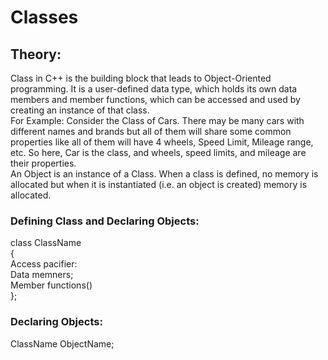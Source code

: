 # Classes
## Theory:
Class in C++ is the building block that leads to Object-Oriented programming. 
It is a user-defined data type, which holds its own data members and member functions, which can be accessed and used by creating an instance of that class.<br>
For Example: Consider the Class of Cars. There may be many cars with different names and brands but all of them will share some common properties like all of them will have 4 wheels, Speed Limit, Mileage range, etc.
So here, Car is the class, and wheels, speed limits, and mileage are their properties.<br>
An Object is an instance of a Class. When a class is defined, no memory is allocated but when it is instantiated (i.e. an object is created) memory is allocated.<br>

### Defining Class and Declaring Objects:
class ClassName<br>
{<br>
Access pacifier:<br>
Data memners;<br>
Member functions()<br>
};<br>

### Declaring Objects:
ClassName ObjectName;
